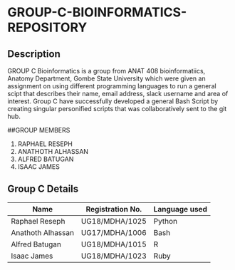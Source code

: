 # GROUP-C-BIOINFORMATICS-REPOSITORY

## Description
GROUP C Bioinformatics is a group from ANAT 408 bioinformatiics, Anatomy Department, Gombe State University which were given an assignment on using different programming languages to run a general scipt that describes their name, email address, slack username and area of interest. Group C have successfully developed a general Bash Script by creating singular personified scripts that was collaboratively sent to the git hub.

##GROUP MEMBERS
1. RAPHAEL RESEPH
2. ANATHOTH ALHASSAN
3. ALFRED BATUGAN
4. ISAAC JAMES

## Group C Details
| Name | Registration No.        | Language used       |
|-------------|-------------|-------------|
| Raphael Reseph | UG18/MDHA/1025     | Python     |
| Anathoth Alhassan    | UG17/MDHA/1006    | Bash      |
| Alfred Batugan    | UG18/MDHA/1015       | R      |
| Isaac James    | UG18/MDHA/1023       | Ruby      |
